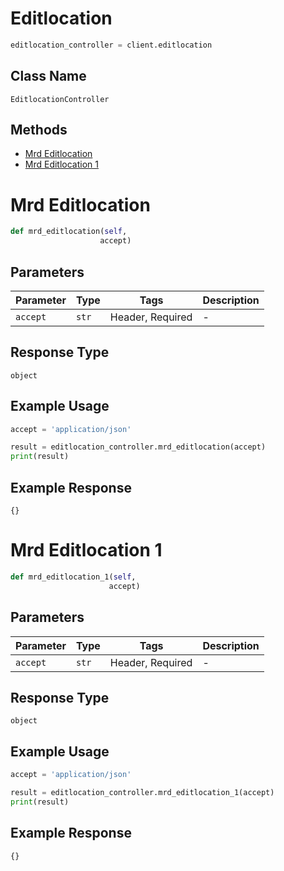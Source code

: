 # Editlocation

```python
editlocation_controller = client.editlocation
```

## Class Name

`EditlocationController`

## Methods

* [Mrd Editlocation](../../doc/controllers/editlocation.md#mrd-editlocation)
* [Mrd Editlocation 1](../../doc/controllers/editlocation.md#mrd-editlocation-1)


# Mrd Editlocation

```python
def mrd_editlocation(self,
                    accept)
```

## Parameters

| Parameter | Type | Tags | Description |
|  --- | --- | --- | --- |
| `accept` | `str` | Header, Required | - |

## Response Type

`object`

## Example Usage

```python
accept = 'application/json'

result = editlocation_controller.mrd_editlocation(accept)
print(result)
```

## Example Response

```
{}
```


# Mrd Editlocation 1

```python
def mrd_editlocation_1(self,
                      accept)
```

## Parameters

| Parameter | Type | Tags | Description |
|  --- | --- | --- | --- |
| `accept` | `str` | Header, Required | - |

## Response Type

`object`

## Example Usage

```python
accept = 'application/json'

result = editlocation_controller.mrd_editlocation_1(accept)
print(result)
```

## Example Response

```
{}
```

